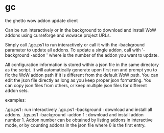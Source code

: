 # gc
the ghetto wow addon update client

Can be run interactively or in the background to download and install WoW addons using curseforge and wowace project URLs.

Simply call .\gc.ps1 to run interactively or call it with the -background paramater to update all addons. To update a single addon, call with '-background -addon <number>' where <number> is the number of the addon you want to update.

All configuration information is stored within a json file in the same directory as the script. It will automatically generate upon first run and prompt you to fix the WoW addon path if it is different from the default WoW path. You can edit the json file directly as long as you keep proper json formatting. You can copy json files from others, or keep multiple json files for different addon sets. 

examples:

.\gc.ps1 : run interactively
.\gc.ps1 -background : download and install all addons.
.\gs.ps1 -background -addon 1 : download and install addon number 1. Addon number can be obtained by listing addons in interactive mode, or by counting addons in the json file where 0 is the first entry.
